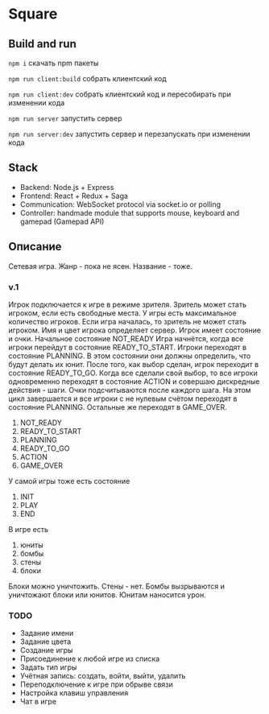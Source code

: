 # Square

## Build and run

`npm i` скачать npm пакеты

`npm run client:build` собрать клиентский код

`npm run client:dev` собрать клиентский код и пересобирать при изменении кода

`npm run server` запустить сервер

`npm run server:dev` запустить сервер и перезапускать при изменении кода

## Stack

- Backend: Node.js + Express
- Frontend: React + Redux + Saga
- Communication: WebSocket protocol via socket.io or polling
- Controller: handmade module that supports mouse, keyboard and gamepad (Gamepad API)

## Описание

Сетевая игра. Жанр - пока не ясен. Название - тоже.

### v.1
Игрок подключается к игре в режиме зрителя.
Зритель может стать игроком, если есть свободные места.
У игры есть максимальное количество игроков.
Если игра началась, то зритель не может стать игроком.
Имя и цвет игрока определяет сервер.
Игрок имеет состояние и очки.
Начальное состояние NOT_READY
Игра начнётся, когда все игроки перейдут в состояние READY_TO_START.
Игроки переходят в состояние PLANNING.
В этом состоянии они должны определить, что будут делать их юнит.
После того, как выбор сделан, игрок переходит в состояние READY_TO_GO.
Когда все сделали свой выбор, то все игроки одновременно переходят в состояние ACTION и совершаю дискредные действия - шаги.
Очки подсчитываются после каждого шага.
На этом цикл завершается и все игроки с не нулевым счётом переходят в состояние PLANNING.
Остальные же переходят в GAME_OVER.

1. NOT_READY
2. READY_TO_START
3. PLANNING
4. READY_TO_GO
5. ACTION
6. GAME_OVER

У самой игры тоже есть состояние
1.  INIT
2.  PLAY
3.  END

В игре есть
1.  юниты
2.  бомбы
3.  стены
4.  блоки

Блоки можно уничтожить.
Стены - нет.
Бомбы вызрываются и уничтожают блоки или юнитов.
Юнитам наносится урон.

### TODO
* Задание имени
* Задание цвета
* Создание игры
* Присоединение к любой игре из списка
* Задать тип игры
* Учётная запись: создать, войти, выйти, удалить
* Переподключение к игре при обрыве связи
* Настройка клавиш управления
* Чат в игре